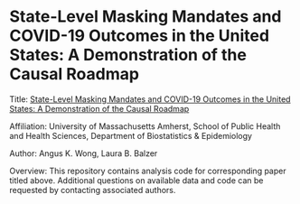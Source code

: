 # State-Level Masking Mandates and COVID-19 Outcomes in the United States: A Demonstration of the Causal Roadmap

Title: [State-Level Masking Mandates and COVID-19 Outcomes in the United States: A Demonstration of the Causal Roadmap
](https://journals.lww.com/epidem/Fulltext/2022/03000/State_Level_Masking_Mandates_and_COVID_19_Outcomes.10.aspx)

Affiliation: University of Massachusetts Amherst, School of Public Health and Health Sciences, Department of Biostatistics & Epidemiology

Author: Angus K. Wong, Laura B. Balzer

Overview: This repository contains analysis code for corresponding paper titled above. Additional questions on available data and code can be requested by contacting associated authors.
